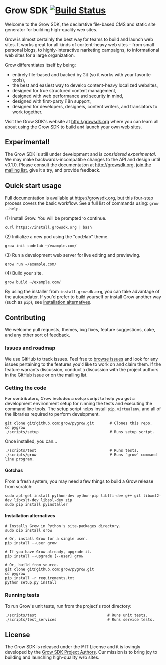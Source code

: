 # Grow SDK [![Build Status](https://travis-ci.org/grow/pygrow.png?branch=master)](https://travis-ci.org/grow/pygrow)

Welcome to the Grow SDK, the declarative file-based CMS and static site generator for building high-quality web sites.

Grow is almost certainly the best way for teams to build and launch web sites. It works great for all kinds of content-heavy web sites – from small personal blogs, to highly-interactive marketing campaigns, to informational web sites for a large organization.

Grow differentiates itself by being:

- entirely file-based and backed by Git (so it works with your favorite tools),
- the best and easiest way to develop content-heavy localized websites,
- designed for true structured content management,
- designed with web performance and security in mind,
- designed with first-party i18n support,
- designed for developers, designers, content writers, and translators to work together.

Visit the Grow SDK's website at http://growsdk.org where you can learn all about using the Grow SDK to build and launch your own web sites.

## Experimental!

The Grow SDK is still under development and is *considered experimental*. We may make backwards-incompatible changes to the API and design until v0.1.0. Please consult the documentation at http://growsdk.org, [join the mailing list](https://groups.google.com/forum/#!forum/growsdk), give it a try, and provide feedback.

## Quick start usage

Full documentation is available at https://growsdk.org, but this four-step process covers the basic workflow. See a full list of commands using: `grow --help`.

(1) Install Grow. You will be prompted to continue.

    curl https://install.growsdk.org | bash

(2) Initialize a new pod using the "codelab" theme.

    grow init codelab ~/example.com/

(3) Run a development web server for live editing and previewing.

    grow run ~/example.com/

(4) Build your site.

    grow build ~/example.com/

By using the installer from `install.growsdk.org`, you can take advantage of the autoupdater. If you'd prefer to build yourself or install Grow another way (such as `pip`), see [installation alternatives](#installation-alternatives).

## Contributing

We welcome pull requests, themes, bug fixes, feature suggestions, cake, and any other sort of feedback.

### Issues and roadmap

We use GitHub to track issues. Feel free to [browse issues](https://github.com/grow/pygrow/issues "browse issues") and look for any issues pertaining to the features you'd like to work on and claim them. If the feature warrants discussion, conduct a discussion with the project authors in the GitHub issue or on the mailing list.

### Getting the code

For contributors, Grow includes a setup script to help you get a development environment setup for running the tests and executing the command line tools. The setup script helps install `pip`, `virtualenv`, and all of the libraries required to perform development.

    git clone git@github.com:grow/pygrow.git       # Clones this repo.
    cd pygrow
    ./scripts/setup                                # Runs setup script.

Once installed, you can...

    ./scripts/test                                 # Runs tests.
    ./scripts/grow                                 # Runs `grow` command line program.

#### Gotchas

From a fresh system, you may need a few things to build a Grow release from scratch:

    sudo apt-get install python-dev python-pip libffi-dev g++ git libxml2-dev libxslt-dev libssl-dev zip
    sudo pip install pyinstaller

#### Installation alternatives

    # Installs Grow in Python's site-packages directory.
    sudo pip install grow

    # Or, install Grow for a single user.
    pip install --user grow

    # If you have Grow already, upgrade it.
    pip install --upgrade [--user] grow

    # Or, build from source.
    git clone git@github.com:grow/pygrow.git
    cd pygrow
    pip install -r requirements.txt
    python setup.py install

### Running tests

To run Grow's unit tests, run from the project's root directory:

    ./scripts/test                                # Runs unit tests.
    ./scripts/test_services                       # Runs service tests.

## License

The Grow SDK is released under the MIT License and it is lovingly developed by the [Grow SDK Project Authors](https://github.com/grow/pygrow/blob/master/LICENSE). Our mission is to bring joy to building and launching high-quality web sites.
